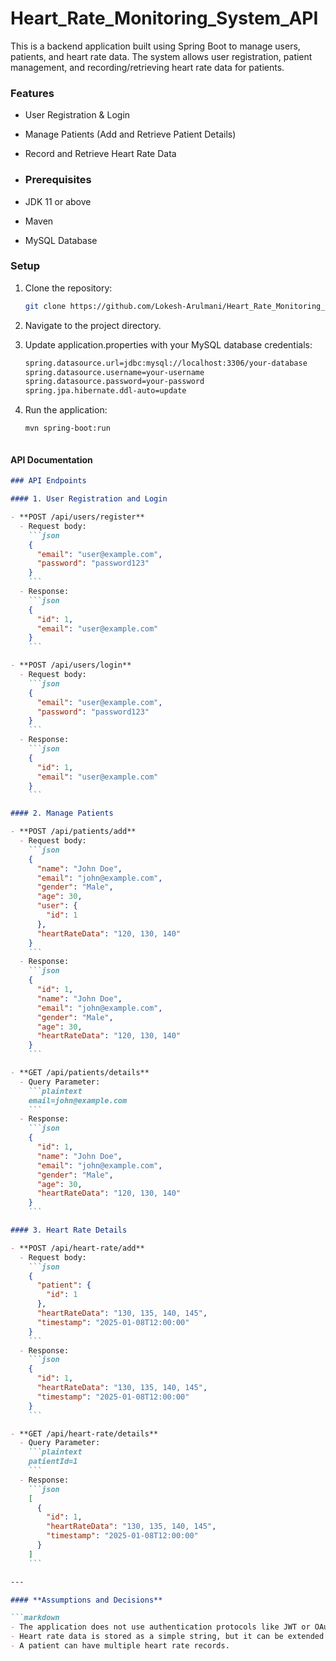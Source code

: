 # Heart_Rate_Monitoring_System_API
This is a backend application built using Spring Boot to manage users, patients, and heart rate data. The system allows user registration, patient management, and recording/retrieving heart rate data for patients.

### Features
- User Registration & Login
- Manage Patients (Add and Retrieve Patient Details)
- Record and Retrieve Heart Rate Data

- ### Prerequisites
- JDK 11 or above
- Maven
- MySQL Database

### Setup

1. Clone the repository:
   ```bash
   git clone https://github.com/Lokesh-Arulmani/Heart_Rate_Monitoring_System_API.git

2. Navigate to the project directory.

3. Update application.properties with your MySQL database credentials:
   ```bash
   spring.datasource.url=jdbc:mysql://localhost:3306/your-database
   spring.datasource.username=your-username
   spring.datasource.password=your-password
   spring.jpa.hibernate.ddl-auto=update

4. Run the application:
   ```bash
   mvn spring-boot:run



#### API Documentation

```markdown
### API Endpoints

#### 1. User Registration and Login

- **POST /api/users/register**
  - Request body:
    ```json
    {
      "email": "user@example.com",
      "password": "password123"
    }
    ```
  - Response:
    ```json
    {
      "id": 1,
      "email": "user@example.com"
    }
    ```

- **POST /api/users/login**
  - Request body:
    ```json
    {
      "email": "user@example.com",
      "password": "password123"
    }
    ```
  - Response:
    ```json
    {
      "id": 1,
      "email": "user@example.com"
    }
    ```

#### 2. Manage Patients

- **POST /api/patients/add**
  - Request body:
    ```json
    {
      "name": "John Doe",
      "email": "john@example.com",
      "gender": "Male",
      "age": 30,
      "user": {
        "id": 1
      },
      "heartRateData": "120, 130, 140"
    }
    ```
  - Response:
    ```json
    {
      "id": 1,
      "name": "John Doe",
      "email": "john@example.com",
      "gender": "Male",
      "age": 30,
      "heartRateData": "120, 130, 140"
    }
    ```

- **GET /api/patients/details**
  - Query Parameter:
    ```plaintext
    email=john@example.com
    ```
  - Response:
    ```json
    {
      "id": 1,
      "name": "John Doe",
      "email": "john@example.com",
      "gender": "Male",
      "age": 30,
      "heartRateData": "120, 130, 140"
    }
    ```

#### 3. Heart Rate Details

- **POST /api/heart-rate/add**
  - Request body:
    ```json
    {
      "patient": {
        "id": 1
      },
      "heartRateData": "130, 135, 140, 145",
      "timestamp": "2025-01-08T12:00:00"
    }
    ```
  - Response:
    ```json
    {
      "id": 1,
      "heartRateData": "130, 135, 140, 145",
      "timestamp": "2025-01-08T12:00:00"
    }
    ```

- **GET /api/heart-rate/details**
  - Query Parameter:
    ```plaintext
    patientId=1
    ```
  - Response:
    ```json
    [
      {
        "id": 1,
        "heartRateData": "130, 135, 140, 145",
        "timestamp": "2025-01-08T12:00:00"
      }
    ]
    ```

---

#### **Assumptions and Decisions**

```markdown
- The application does not use authentication protocols like JWT or OAuth for simplicity. Email and password validation is used for registration and login.
- Heart rate data is stored as a simple string, but it can be extended to a more complex structure (e.g., JSON or time-series data).
- A patient can have multiple heart rate records.




